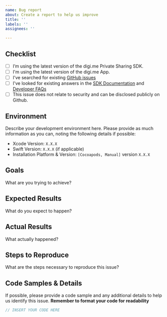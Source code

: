 ```yaml
---
name: Bug report
about: Create a report to help us improve
title: ''
labels: ''
assignees: ''

---
```


## Checklist
- [ ] I’m using the latest version of the digi.me Private Sharing SDK.
- [ ] I'm using the latest version of the digi.me App.
- [ ] I've searched for existing [GitHub issues](https://github.com/digime/digime-sdk-ios/issues)
- [ ] I've looked for existing answers in the [SDK Documentation](https://digime.github.io/digime-sdk-ios/index.html) and [Developer FAQs](https://digime.freshdesk.com/support/solutions/9000115894) 
- [ ] This issue does not relate to security and can be disclosed publicly on Github. 
## Environment
Describe your development environment here. Please provide as much information as you can, noting the following details if possible:
- Xcode Version: `X.X.X`
- Swift Version: `X.X.X` (if applicable)
- Installation Platform & Version: `[Cocoapods, Manual]` version `X.X.X`
## Goals
What are you trying to achieve? 
## Expected Results
What do you expect to happen?
## Actual Results
What actually happened?
## Steps to Reproduce
What are the steps necessary to reproduce this issue?
## Code Samples & Details
If possible, please provide a code sample and any additional details to help us identify this issue. 
**Remember to format your code for readability**
```swift
// INSERT YOUR CODE HERE
```
